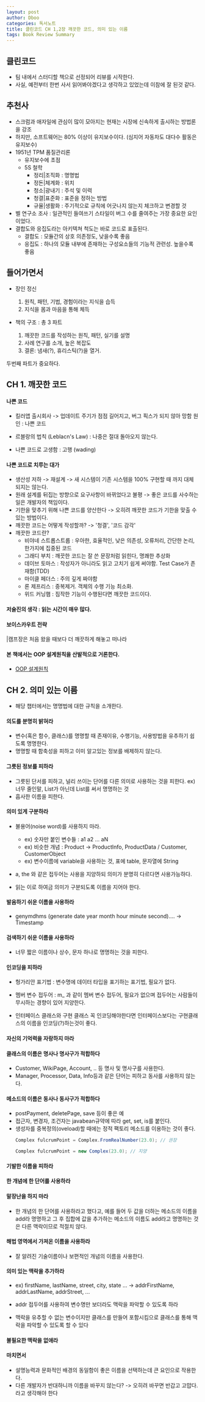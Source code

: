 ```yaml
---
layout: post
author: Dboo
categories: 독서노트
title: 클린코드 CH 1,2장 깨끗한 코드, 의미 있는 이름
tags: Book Review Summary
---
```


## 클린코드

- 팀 내에서 스터디할 책으로 선정되어 리뷰를 시작한다.
- 사실, 예전부터 한번 사서 읽어봐야겠다고 생각하고 있었는데 이참에 잘 된것 같다.

## 추천사

- 스크럼과 애자일에 관심이 많이 모아지는 현재는 시장에 신속하게 출시하는 방법론을 강조
- 하지만, 소프트웨어는 80% 이상이 유지보수이다. (심지어 자동차도 대다수 활동은 유지보수)
- 1951년 TPM 품질관리론
    - 유지보수에 초점
    - 5S 철학 
        - 정리|조직화 : 명명법
        - 정돈|체계화 : 위치
        - 청소|광내기 : 주석 및 이력
        - 청결|표준화 : 표준을 정하는 방법
        - 규율|생활화 : 주기적으로 규칙에 어긋나지 않는지 체크하고 변경할 것
- 벨 연구소 조사 : 일관적인 들여쓰기 스타일이 버그 수를 줄여주는 가장 중요한 요인이었다.
- 결합도와 응집도라는 아키텍쳐 척도는 바로 코드로 표출된다.
    - 결합도 : 모듈간의 상호 의존정도, 낮을수록 좋음
    - 응집도 : 하나의 모듈 내부에 존재하는 구성요소들의 기능적 관련성. 높을수록 좋음

## 들어가면서

- 장인 정신
    1. 원칙, 패턴, 기법, 경험이라는 지식을 습득
    2. 지식을 몸과 마음을 통해 체득

- 책의 구조 : 총 3 파트
    1. 깨끗한 코드를 작성하는 원칙, 패턴, 실기를 설명
    2. 사례 연구를 소개, 높은 복잡도
    3. 결론: 냄새(?), 휴리스틱(?)을 열거.

두번째 파트가 중요하다.

## CH 1. 깨끗한 코드

#### 나쁜 코드

- 킬러앱 출시회사 -> 업데이트 주기가 점점 길어지고, 버그 픽스가 되지 않아 망함
    원인 : 나쁜 코드

- 르블랑의 법칙 (Leblacn's Law) : 나중은 절대 돌아오지 않는다.
- 나쁜 코드로 고생함 : 고행 (wading)

#### 나쁜 코드로 치루는 대가

- 생산성 저하 -> 재설계 -> 새 시스템이 기존 시스템을 100% 구현할 때 까지 대체되지는 않는다.
- 원래 설계를 뒤집는 방향으로 요구사항이 바뀌었다고 불평 -> 좋은 코드를 사수하는 일은 개발자의 책임이다.
- 기한을 맞추기 위해 나쁜 코드를 양산한다 -> 오히려 깨끗한 코드가 기한을 맞출 수 있는 방법이다.
- 깨끗한 코드는 어떻게 작성할까? -> '청결', '코드 감각'
- 깨끗한 코드란?
    - 비야네 스트롭스트룹 : 우아한, 효율적인, 낮은 의존성, 오류처리, 간단한 논리, 한가지에 집중된 코드
    - 그래디 부치 : 깨끗한 코드는 잘 쓴 문장처럼 읽힌다, 명쾌한 추상화
    - 데이브 토마스 : 작성자가 아니라도 읽고 고치기 쉽게 써야함. Test Case가 존재함(TDD)
    - 마이클 페더스 : 주의 깊게 짜야함
    - 론 제프리스 : 중복제거. 객체의 수행 기능 최소화.
    - 위드 커닝햄 : 짐작한 기능이 수행된다면 깨끗한 코드이다.

#### 저술진의 생각 : 읽는 시간이 매우 많다.

#### 보이스카우트 전략

|캠프장은 처음 왔을 때보다 더 깨끗하게 해놓고 떠나라

#### 본 책에서는 OOP 설계원칙을 산발적으로 거론한다.

- [OOP 설계원칙](https://dboostudio.github.io/%ED%8C%A8%EC%8A%A4%ED%8A%B8%EC%BA%A0%ED%8D%BC%EC%8A%A4_%EC%9E%90%EB%B0%94%EC%98%AC%EC%9D%B8%EC%9B%90/2021/04/26/fc_java_aio_3_1.html)


## CH 2. 의미 있는 이름

- 해당 챕터에서는 명명법에 대한 규칙을 소개한다.

#### 의도를 분명히 밝혀라

- 변수(혹은 함수, 클래스)를 명명할 때 존재이유, 수행기능, 사용방법을 유추하기 쉽도록 명명한다.
- 명명할 때 함축성을 피하고 이미 알고있는 정보를 배제하지 않는다.

#### 그릇된 정보를 피하라

- 그릇된 단서를 피하고, 널리 쓰이는 단어를 다른 의미로 사용하는 것을 피한다.
    ex) 너무 줄인말, List가 아닌데 List를 써서 명명하는 것
- 흡사한 이름을 피한다.

#### 의미 있게 구분하라

- 불용어(noise word)를 사용하지 마라.
    - ex) 숫자만 붙인 변수들 : a1 a2 ... aN
    - ex) 비슷한 개념 : Product -> ProductInfo, ProductData / Customer, CustomerObject
    - ex) 변수이름에 variable을 사용하는 것, 표에 table, 문자열에 String

- a, the 와 같은 접두어는 사용을 지양하되 의미가 분명히 다르다면 사용가능하다.
- 읽는 이로 하여금 의미가 구분되도록 이름을 지어야 한다.

#### 발음하기 쉬운 이름을 사용하라

- genymdhms (generate date year month hour minute second).... -> Timestamp

#### 검색하기 쉬운 이름을 사용하라

- 너무 짧은 이름이나 상수, 문자 하나로 명명하는 것을 피한다.

#### 인코딩을 피하라

- 헝가리안 표기법 : 변수명에 데이터 타입을 표기하는 표기법, 필요가 없다.
- 멤버 변수 접두어 : m_ 과 같이 멤버 변수 접두어, 필요가 없으며 접두어는 사람들이 무시하는 경향이 있어 지양한다.

- 인터페이스 클래스와 구현 클래스
    꼭 인코딩해야한다면 인터페이스보다는 구현클래스의 이름을 인코딩(?)하는것이 좋다.

#### 자신의 기억력을 자랑하지 마라

#### 클래스의 이름은 명사나 명사구가 적합하다

- Customer, WikiPage, Account, .. 등 명사 및 명사구를 사용한다.
- Manager, Processor, Data, Info등과 같은 단어는 피하고 동사를 사용하지 않는다.

#### 메소드의 이름은 동사나 동사구가 적합하다

- postPayment, deletePage, save 등이 좋은 예
- 접근자, 변경자, 조건자는 javabean규약에 따라 get, set, is를 붙인다.
- 생성자를 중복정의(oveload)할 때에는 정적 팩토리 메소드를 이용하는 것이 좋다.
    ~~~java
    Complex fulcrumPoint = Complex.FromRealNumber(23.0); // 권장

    Complex fulcrumPoint = new Complex(23.0); // 지양
    ~~~

#### 기발한 이름을 피하라

#### 한 개념에 한 단어를 사용하라

#### 말장난을 하지 마라
- 한 개념의 한 단어를 사용하라고 했다고, 예를 들어 두 값을 더하는 메소드의 이름을 add라 명명하고 그 후 집합에 값을 추가하는 메소드의 이름도 add라고 명명하는 것은 다른 맥락이므로 적절치 않다.

#### 해법 영역에서 가져온 이름을 사용하라

- 잘 알려진 기술이름이나 보편적인 개념의 이름을 사용한다.

#### 의미 있는 맥락을 추가하라

- ex) firstName, lastName, street, city, state ... -> addrFirstName, addrLastName, addrStreet, ...
- addr 접두어를 사용하여 변수명만 보더라도 맥락을 파악할 수 있도록 하라

- 맥락을 유추할 수 없는 변수이지만 클래스를 만들어 포함시킴으로 클래스를 통해 맥락을 파악할 수 있도록 할 수 있다

#### 불필요한 맥락을 없애라

#### 마치면서

- 설명능력과 문화적인 배경의 동일함이 좋은 이름을 선택하는데 큰 요인으로 작용한다.
- 다른 개발자가 반대하니까 이름을 바꾸지 않는다? -> 오히려 바꾸면 반갑고 고맙다. 라고 생각해야 한다








